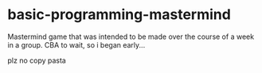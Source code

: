 # basic-programming-mastermind
Mastermind game that was intended to be made over the course of a week in a group. CBA to wait, so i began early...

plz no copy pasta
